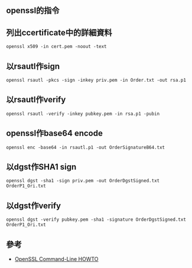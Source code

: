 openssl的指令
------

## 列出ccertificate中的詳細資料

	openssl x509 -in cert.pem -noout -text

## 以rsautl作sign

	openssl rsautl -pkcs -sign -inkey priv.pem -in Order.txt -out rsa.p1

## 以rsautl作verify

	openssl rsautl -verify -inkey pubkey.pem -in rsa.p1 -pubin

## openssl作base64 encode

	openssl enc -base64 -in rsautl.p1 -out OrderSignatureB64.txt

## 以dgst作SHA1 sign

	openssl dgst -sha1 -sign priv.pem -out OrderDgstSigned.txt OrderP1_Ori.txt

## 以dgst作verify

	openssl dgst -verify pubkey.pem -sha1 -signature OrderDgstSigned.txt OrderP1_Ori.txt

## 參考

* [OpenSSL Command-Line HOWTO](https://www.madboa.com/geek/openssl/#encrypt-base64)
